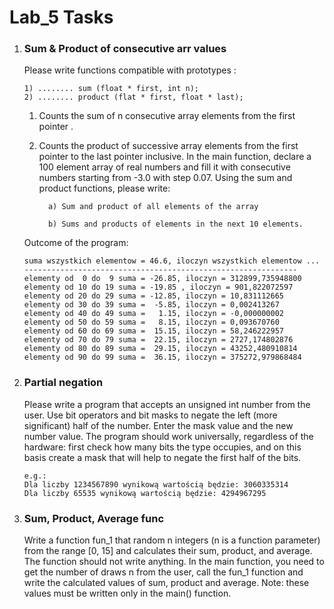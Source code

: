 # Lab_5 Tasks

1. ### Sum & Product of consecutive arr values

   Please write functions compatible with prototypes :

   ```Text
   1) ........ sum (float * first, int n);
   2) ........ product (flat * first, float * last);
   ```
   
   1) Counts the sum of n consecutive array elements 
      from the first pointer .
   2) Counts the product of successive array elements
      from the first pointer to the last pointer inclusive.
   In the main function, declare a 100 element array of 
   real numbers and fill it with consecutive numbers 
   starting from -3.0 with step 0.07. Using the sum 
   and product functions, please write:
      
            a) Sum and product of all elements of the array
            
            b) Sums and products of elements in the next 10 elements.
   
   Outcome of the program:

   ```Text
   suma wszystkich elementow = 46.6, iloczyn wszystkich elementow ...
   -------------------------------------------------------------
   elementy od  0 do  9 suma = -26.85, iloczyn = 312899,735948800
   elementy od 10 do 19 suma = -19.85 , iloczyn = 901,822072597
   elementy od 20 do 29 suma = -12.85, iloczyn = 10,831112665
   elementy od 30 do 39 suma =  -5.85, iloczyn = 0,002413267
   elementy od 40 do 49 suma =   1.15, iloczyn = -0,000000002
   elementy od 50 do 59 suma =   8.15, iloczyn = 0,093670760
   elementy od 60 do 69 suma =  15.15, iloczyn = 58,246222957
   elementy od 70 do 79 suma =  22.15, iloczyn = 2727,174802876
   elementy od 80 do 89 suma =  29.15, iloczyn = 43252,480910814
   elementy od 90 do 99 suma =  36.15, iloczyn = 375272,979868484
   ``` 

2. ### Partial negation

   Please write a program that accepts an unsigned int number 
   from the user. Use bit operators and bit masks to negate 
   the left (more significant) half of the number. Enter the 
   mask value and the new number value. The program should work
   universally, regardless of the hardware: first check how many
   bits the type occupies, and on this basis create a mask that
   will help to negate the first half of the bits.

   ```Text
   e.g.:
   Dla liczby 1234567890 wynikową wartością będzie: 3060335314
   Dla liczby 65535 wynikową wartością będzie: 4294967295
   ```

3. ### Sum, Product, Average func

   Write a function fun_1 that random n integers (n is a 
   function parameter) from the range [0, 15] and calculates 
   their sum, product, and average. The function should not write
   anything. In the main function, you need to get the number of
   draws n from the user, call the fun_1 function and write the
   calculated values of sum, product and average. Note: these
   values must be written only in the main() function.
